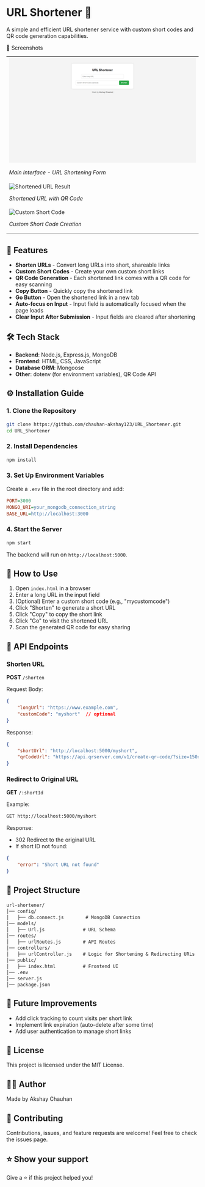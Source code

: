 # URL Shortener 🔗

A simple and efficient URL shortener service with custom short codes and QR code generation capabilities.

📸 Screenshots
<table>
  <tr>
    <td>
      <img src="ss1.png" alt="Main Interface" />
      <p><em>Main Interface - URL Shortening Form</em></p>
    </td>
  </tr>
  <tr>
    <td>
      <img src="/api/placeholder/800/400" alt="Shortened URL Result" />
      <p><em>Shortened URL with QR Code</em></p>
    </td>
  </tr>
  <tr>
    <td>
      <img src="/api/placeholder/800/400" alt="Custom Short Code" />
      <p><em>Custom Short Code Creation</em></p>
    </td>
  </tr>
</table>

## 🚀 Features

- **Shorten URLs** - Convert long URLs into short, shareable links
- **Custom Short Codes** - Create your own custom short links
- **QR Code Generation** - Each shortened link comes with a QR code for easy scanning
- **Copy Button** - Quickly copy the shortened link
- **Go Button** - Open the shortened link in a new tab
- **Auto-focus on Input** - Input field is automatically focused when the page loads
- **Clear Input After Submission** - Input fields are cleared after shortening

## 🛠️ Tech Stack

- **Backend**: Node.js, Express.js, MongoDB
- **Frontend**: HTML, CSS, JavaScript
- **Database ORM**: Mongoose
- **Other**: dotenv (for environment variables), QR Code API

## ⚙️ Installation Guide

### 1. Clone the Repository

```bash
git clone https://github.com/chauhan-akshay123/URL_Shortener.git
cd URL_Shortener
```

### 2. Install Dependencies

```bash
npm install
```

### 3. Set Up Environment Variables

Create a `.env` file in the root directory and add:

```ini
PORT=3000
MONGO_URI=your_mongodb_connection_string
BASE_URL=http://localhost:3000
```

### 4. Start the Server

```bash
npm start
```

The backend will run on `http://localhost:5000`.

## 📌 How to Use

1. Open `index.html` in a browser
2. Enter a long URL in the input field
3. (Optional) Enter a custom short code (e.g., "mycustomcode")
4. Click "Shorten" to generate a short URL
5. Click "Copy" to copy the short link
6. Click "Go" to visit the shortened URL
7. Scan the generated QR code for easy sharing

## 📡 API Endpoints

### Shorten URL

**POST** `/shorten`

Request Body:
```json
{
    "longUrl": "https://www.example.com",
    "customCode": "myshort"  // optional
}
```

Response:
```json
{
    "shortUrl": "http://localhost:5000/myshort",
    "qrCodeUrl": "https://api.qrserver.com/v1/create-qr-code/?size=150x150&data=http://localhost:5000/myshort"
}
```

### Redirect to Original URL

**GET** `/:shortId`

Example:
```bash
GET http://localhost:5000/myshort
```

Response:
- 302 Redirect to the original URL
- If short ID not found:
```json
{
    "error": "Short URL not found"
}
```

## 📄 Project Structure

```
url-shortener/
│── config/
│   ├── db.connect.js        # MongoDB Connection
│── models/
│   ├── Url.js              # URL Schema
│── routes/
│   ├── urlRoutes.js        # API Routes
│── controllers/
│   ├── urlController.js    # Logic for Shortening & Redirecting URLs
│── public/
│   ├── index.html          # Frontend UI
│── .env
│── server.js
│── package.json
```

## 🚀 Future Improvements

- Add click tracking to count visits per short link
- Implement link expiration (auto-delete after some time)
- Add user authentication to manage short links

## 📜 License

This project is licensed under the MIT License.

## 👨‍💻 Author

Made by Akshay Chauhan

## 🤝 Contributing

Contributions, issues, and feature requests are welcome! Feel free to check the issues page.

## ⭐ Show your support

Give a ⭐️ if this project helped you!
